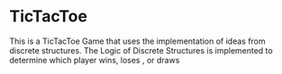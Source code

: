 # TicTacToe
This is a TicTacToe Game that uses the implementation of ideas from discrete structures.
The Logic of Discrete Structures is implemented to determine which player wins, loses , or draws

